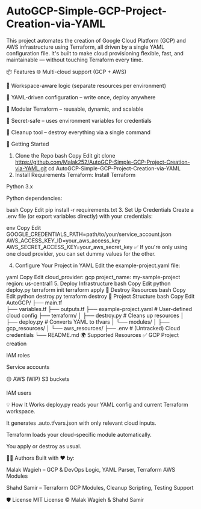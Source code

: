 # AutoGCP-Simple-GCP-Project-Creation-via-YAML
This project automates the creation of Google Cloud Platform (GCP) and AWS infrastructure using Terraform, all driven by a single YAML configuration file. It's built to make cloud provisioning flexible, fast, and maintainable — without touching Terraform every time.

📦 Features
🌐 Multi-cloud support (GCP + AWS)

🔄 Workspace-aware logic (separate resources per environment)

🧾 YAML-driven configuration – write once, deploy anywhere

🧱 Modular Terraform – reusable, dynamic, and scalable

🔐 Secret-safe – uses environment variables for credentials

🧼 Cleanup tool – destroy everything via a single command

🚀 Getting Started
1. Clone the Repo
bash
Copy
Edit
git clone https://github.com/Malak252/AutoGCP-Simple-GCP-Project-Creation-via-YAML.git
cd AutoGCP-Simple-GCP-Project-Creation-via-YAML
2. Install Requirements
Terraform: Install Terraform

Python 3.x

Python dependencies:

bash
Copy
Edit
pip install -r requirements.txt
3. Set Up Credentials
Create a .env file (or export variables directly) with your credentials:

env
Copy
Edit
GOOGLE_CREDENTIALS_PATH=path/to/your/service_account.json
AWS_ACCESS_KEY_ID=your_aws_access_key
AWS_SECRET_ACCESS_KEY=your_aws_secret_key
✅ If you're only using one cloud provider, you can set dummy values for the other.

4. Configure Your Project in YAML
Edit the example-project.yaml file:

yaml
Copy
Edit
cloud_provider: gcp
project_name: my-sample-project
region: us-central1
5. Deploy Infrastructure
bash
Copy
Edit
python deploy.py
terraform init
terraform apply
🧹 Destroy Resources
bash
Copy
Edit
python destroy.py
terraform destroy
📁 Project Structure
bash
Copy
Edit
AutoGCP/
├── main.tf                
├── variables.tf
├── outputs.tf
├── example-project.yaml       # User-defined cloud config
├── terraform/
│   ├── destroy.py                 # Cleans up resources
│   ├── deploy.py                 # Converts YAML to tfvars
│   └── modules/
│       ├── gcp_resources/
│       └── aws_resources/
├── .env                       # (Untracked) Cloud credentials
└── README.md
🌍 Supported Resources
✅ GCP
Project creation

IAM roles

Service accounts

🟡 AWS (WIP)
S3 buckets

IAM users

💡 How It Works
deploy.py reads your YAML config and current Terraform workspace.

It generates .auto.tfvars.json with only relevant cloud inputs.

Terraform loads your cloud-specific module automatically.

You apply or destroy as usual.

👩‍💻 Authors
Built with ❤️ by:

Malak Wagieh – GCP & DevOps Logic, YAML Parser, Terraform AWS Modules

Shahd Samir –  Terraform GCP Modules, Cleanup Scripting, Testing Support

🛡️ License
MIT License © Malak Wagieh & Shahd Samir
